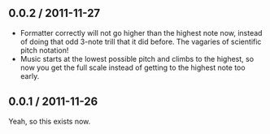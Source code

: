## 0.0.2 / 2011-11-27

* Formatter correctly will not go higher than the highest note now, instead of
  doing that odd 3-note trill that it did before. The vagaries of scientific pitch
  notation!
* Music starts at the lowest possible pitch and climbs to the highest, so now
  you get the full scale instead of getting to the highest note too early.

## 0.0.1 / 2011-11-26

Yeah, so this exists now.
